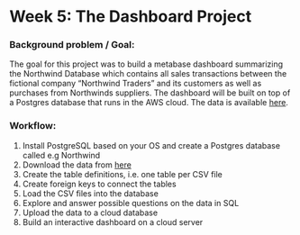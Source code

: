 # Week 5: The Dashboard Project
   
### Background problem / Goal:
The goal for this project was to build a metabase dashboard summarizing the Northwind Database which contains all sales transactions between the fictional company “Northwind Traders” and its customers as well as purchases from Northwinds suppliers. The dashboard will be built on top of a Postgres database that runs in the AWS cloud.
The data is available [here](https://github.com/pawlodkowski/northwind_data_clean).

### Workflow:
1. Install PostgreSQL based on your OS and create a Postgres database called e.g Northwind
2. Download the data from [here](https://github.com/pawlodkowski/northwind_data_clean)
3. Create the table definitions, i.e. one table per CSV file
4. Create foreign keys to connect the tables
5. Load the CSV files into the database
6. Explore and answer possible questions on the data in SQL
7. Upload the data to a cloud database
8. Build an interactive dashboard on a cloud server
